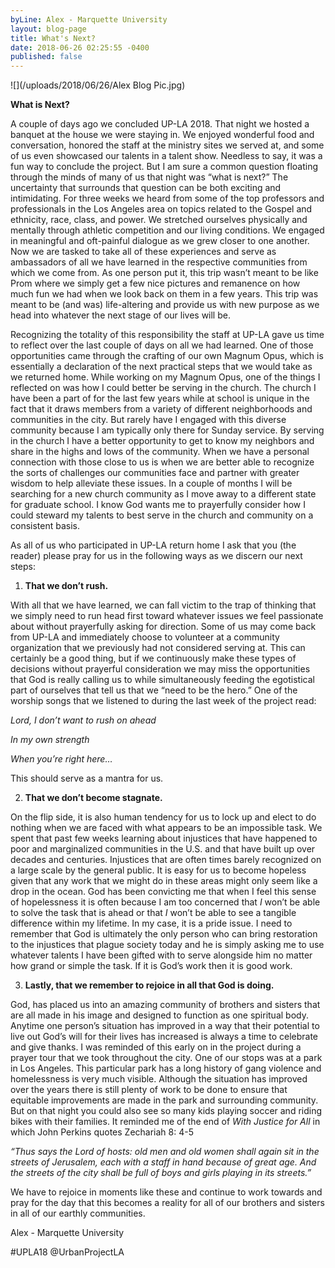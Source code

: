 ```yaml
---
byLine: Alex - Marquette University
layout: blog-page
title: What's Next?
date: 2018-06-26 02:25:55 -0400
published: false
---
```

![](/uploads/2018/06/26/Alex Blog  Pic.jpg)

**What is Next?**

A couple of days ago we concluded UP-LA 2018. That night we hosted a banquet at the house we were staying in. We enjoyed wonderful food and conversation, honored the staff at the ministry sites we served at, and some of us even showcased our talents in a talent show. Needless to say, it was a fun way to conclude the project. But I am sure a common question floating through the minds of many of us that night was “what is next?” The uncertainty that surrounds that question can be both exciting and intimidating. For three weeks we heard from some of the top professors and professionals in the Los Angeles area on topics related to the Gospel and ethnicity, race, class, and power. We stretched ourselves physically and mentally through athletic competition and our living conditions. We engaged in meaningful and oft-painful dialogue as we grew closer to one another. Now we are tasked to take all of these experiences and serve as ambassadors of all we have learned in the respective communities from which we come from. As one person put it, this trip wasn’t meant to be like Prom where we simply get a few nice pictures and remanence on how much fun we had when we look back on them in a few years. This trip was meant to be (and was) life-altering and provide us with new purpose as we head into whatever the next stage of our lives will be. 

Recognizing the totality of this responsibility the staff at UP-LA gave us time to reflect over the last couple of days on all we had learned. One of those opportunities came through the crafting of our own Magnum Opus, which is essentially a declaration of the next practical steps that we would take as we returned home. While working on my Magnum Opus, one of the things I reflected on was how I could better be serving in the church. The church I have been a part of for the last few years while at school is unique in the fact that it draws members from a variety of different neighborhoods and communities in the city. But rarely have I engaged with this diverse community because I am typically only there for Sunday service. By serving in the church I have a better opportunity to get to know my neighbors and share in the highs and lows of the community. When we have a personal connection with those close to us is when we are better able to recognize the sorts of challenges our communities face and partner with greater wisdom to help alleviate these issues. In a couple of months I will be searching for a new church community as I move away to a different state for graduate school. I know God wants me to prayerfully consider how I could steward my talents to best serve in the church and community on a consistent basis. 

As all of us who participated in UP-LA return home I ask that you (the reader) please pray for us in the following ways as we discern our next steps:

1. **That we don’t rush.**

With all that we have learned, we can fall victim to the trap of thinking that we simply need to run head first toward whatever issues we feel passionate about without prayerfully asking for direction. Some of us may come back from UP-LA and immediately choose to volunteer at a community organization that we previously had not considered serving at. This can certainly be a good thing, but if we continuously make these types of decisions without prayerful consideration we may miss the opportunities that God is really calling us to while simultaneously feeding the egotistical part of ourselves that tell us that we “need to be the hero.” One of the worship songs that we listened to during the last week of the project read:

_Lord, I don’t want to rush on ahead_

_In my own strength_

_When you’re right here…_

This should serve as a mantra for us.

2. **That we don’t become stagnate.**

On the flip side, it is also human tendency for us to lock up and elect to do nothing when we are faced with what appears to be an impossible task. We spent that past few weeks learning about injustices that have happened to poor and marginalized communities in the U.S. and that have built up over decades and centuries. Injustices that are often times barely recognized on a large scale by the general public. It is easy for us to become hopeless given that any work that we might do in these areas might only seem like a drop in the ocean. God has been convicting me that when I feel this sense of hopelessness it is often because I am too concerned that _I_ won’t be able to solve the task that is ahead or that _I_ won’t be able to see a tangible difference within my lifetime. In my case, it is a pride issue. I need to remember that God is ultimately the only person who can bring restoration to the injustices that plague society today and he is simply asking me to use whatever talents I have been gifted with to serve alongside him no matter how grand or simple the task. If it is God’s work then it is good work. 

3. **Lastly, that we remember to rejoice in all that God is doing.**

God, has placed us into an amazing community of brothers and sisters that are all made in his image and designed to function as one spiritual body. Anytime one person’s situation has improved in a way that their potential to live out God’s will for their lives has increased is always a time to celebrate and give thanks. I was reminded of this early on in the project during a prayer tour that we took throughout the city. One of our stops was at a park in Los Angeles. This particular park has a long history of gang violence and homelessness is very much visible. Although the situation has improved over the years there is still plenty of work to be done to ensure that equitable improvements are made in the park and surrounding community. But on that night you could also see so many kids playing soccer and riding bikes with their families. It reminded me of the end of _With Justice for All_ in which John Perkins quotes Zechariah 8: 4-5 

_“Thus says the Lord of hosts: old men and old women shall again sit in the streets of Jerusalem, each with a staff in hand because of great age. And the streets of the city shall be full of boys and girls playing in its streets.”_

We have to rejoice in moments like these and continue to work towards and pray for the day that this becomes a reality for all of our brothers and sisters in all of our earthly communities. 

Alex -  Marquette University

\#UPLA18 @UrbanProjectLA